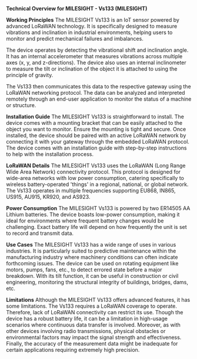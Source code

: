 **Technical Overview for MILESIGHT - Vs133 (MILESIGHT)**

**Working Principles**
The MILESIGHT Vs133 is an IoT sensor powered by advanced LoRaWAN technology. It is specifically designed to measure vibrations and inclination in industrial environments, helping users to monitor and predict mechanical failures and imbalances.

The device operates by detecting the vibrational shift and inclination angle. It has an internal accelerometer that measures vibrations across multiple axes (x, y, and z-directions). The device also uses an internal inclinometer to measure the tilt or inclination of the object it is attached to using the principle of gravity.

The Vs133 then communicates this data to the respective gateway using the LoRaWAN networking protocol. The data can be analyzed and interpreted remotely through an end-user application to monitor the status of a machine or structure.

**Installation Guide**
The MILESIGHT Vs133 is straightforward to install. The device comes with a mounting bracket that can be easily attached to the object you want to monitor. Ensure the mounting is tight and secure. Once installed, the device should be paired with an active LoRaWAN network by connecting it with your gateway through the embedded LoRaWAN protocol. The device comes with an installation guide with step-by-step instructions to help with the installation process.

**LoRaWAN Details**
The MILESIGHT Vs133 uses the LoRaWAN (Long Range Wide Area Network) connectivity protocol. This protocol is designed for wide-area networks with low power consumption, catering specifically to wireless battery-operated 'things' in a regional, national, or global network. The Vs133 operates in multiple frequencies supporting EU868, IN865, US915, AU915, KR920, and AS923.

**Power Consumption**
The MILESIGHT Vs133 is powered by two ER14505 AA Lithium batteries. The device boasts low-power consumption, making it ideal for environments where frequent battery changes would be challenging. Exact battery life will depend on how frequently the unit is set to record and transmit data.

**Use Cases**
The MILESIGHT Vs133 has a wide range of uses in various industries. It is particularly suited to predictive maintenance within the manufacturing industry where machinery conditions can often indicate forthcoming issues. The device can be used on rotating equipment like motors, pumps, fans, etc., to detect errored state before a major breakdown. With its tilt function, it can be useful in construction or civil engineering, monitoring the structural integrity of buildings, bridges, dams, etc.

**Limitations**
Although the MILESIGHT Vs133 offers advanced features, it has some limitations. The Vs133 requires a LoRaWAN coverage to operate. Therefore, lack of LoRaWAN connectivity can restrict its use. Though the device has a robust battery life, it can be a limitation in high-usage scenarios where continuous data transfer is involved. Moreover, as with other devices involving radio transmissions, physical obstacles or environmental factors may impact the signal strength and effectiveness. Finally, the accuracy of the measurement data might be inadequate for certain applications requiring extremely high precision.